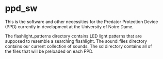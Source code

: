 # ppd_sw
This is the software and other necessities for the Predator Protection Device (PPD) currently in development at the University of Notre Dame.

The flashlight_patterns directory contains LED light patterns that are supposed to resemble a searching flashlight. The sound_files directory contains our current collection of sounds. The sd directory contains all of the files that will be preloaded on each PPD.
